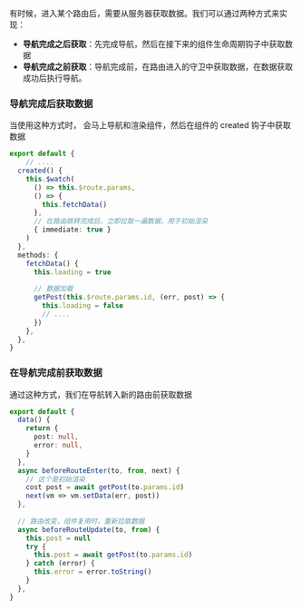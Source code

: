 有时候，进入某个路由后，需要从服务器获取数据。我们可以通过两种方式来实现：

- **导航完成之后获取**：先完成导航，然后在接下来的组件生命周期钩子中获取数据
- **导航完成之前获取**：导航完成前，在路由进入的守卫中获取数据，在数据获取成功后执行导航。



### 导航完成后获取数据

当使用这种方式时， 会马上导航和渲染组件，然后在组件的 created 钩子中获取数据

```ts
export default {
	// ....
  created() {
    this.$watch(
      () => this.$route.params,
      () => {
        this.fetchData()
      },
      // 在路由跳转完成后，立即拉取一遍数据，用于初始渲染
      { immediate: true }
    )
  },
  methods: {
    fetchData() {
      this.loading = true
     
      // 数据加载
      getPost(this.$route.params.id, (err, post) => {
        this.loading = false
        // ....
      })
    },
  },
}
```



### 在导航完成前获取数据

通过这种方式，我们在导航转入新的路由前获取数据

```ts
export default {
  data() {
    return {
      post: null,
      error: null,
    }
  },
  async beforeRouteEnter(to, from, next) {
    // 这个是初始渲染
    cost post = await getPost(to.params.id)
    next(vm => vm.setData(err, post))
  },
  
  // 路由改变，组件复用时，重新拉取数据
  async beforeRouteUpdate(to, from) {
    this.post = null
    try {
      this.post = await getPost(to.params.id)
    } catch (error) {
      this.error = error.toString()
    }
  },
}
```

